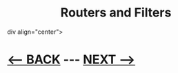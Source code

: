 <div align="center">

# Routers and Filters
</div>

div align="center">

# [<-- BACK](date_and_general_inline_functions.md) --- [NEXT -->]()
</div>

